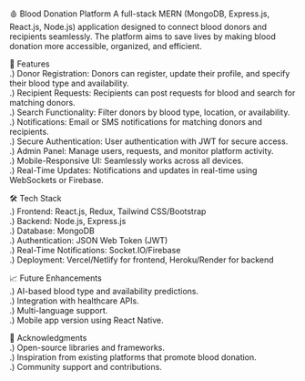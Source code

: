 🩸 Blood Donation Platform
A full-stack MERN (MongoDB, Express.js, React.js, Node.js) application designed to connect blood donors and recipients seamlessly. The platform aims to save lives by making blood donation more accessible, organized, and efficient.

🚀 Features<br>
.) Donor Registration: Donors can register, update their profile, and specify their blood type and availability.<br>
.) Recipient Requests: Recipients can post requests for blood and search for matching donors.<br>
.) Search Functionality: Filter donors by blood type, location, or availability.<br>
.) Notifications: Email or SMS notifications for matching donors and recipients.<br>
.) Secure Authentication: User authentication with JWT for secure access.<br>
.) Admin Panel: Manage users, requests, and monitor platform activity.<br>
.) Mobile-Responsive UI: Seamlessly works across all devices.<br>
.) Real-Time Updates: Notifications and updates in real-time using WebSockets or Firebase.<br>

🛠️ Tech Stack<br>
.) Frontend: React.js, Redux, Tailwind CSS/Bootstrap<br>
.) Backend: Node.js, Express.js<br>
.) Database: MongoDB<br>
.) Authentication: JSON Web Token (JWT)<br>
.) Real-Time Notifications: Socket.IO/Firebase<br>
.) Deployment: Vercel/Netlify for frontend, Heroku/Render for backend<br>

📈 Future Enhancements<br>
.) AI-based blood type and availability predictions.<br>
.) Integration with healthcare APIs.<br>
.) Multi-language support.<br>
.) Mobile app version using React Native.<br>

🙌 Acknowledgments<br>
.) Open-source libraries and frameworks.<br>
.) Inspiration from existing platforms that promote blood donation.<br>
.) Community support and contributions.<br>

